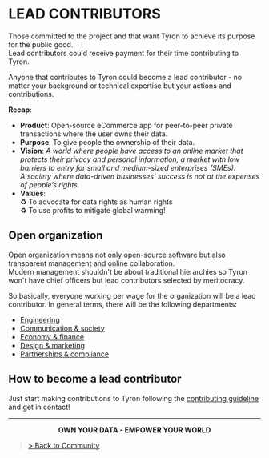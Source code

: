 # LEAD CONTRIBUTORS
Those committed to the project and that want Tyron to achieve its purpose for the public good.  
Lead contributors could receive payment for their time contributing to Tyron.

Anyone that contributes to Tyron could become a lead contributor - no matter your background or technical expertise but your actions and contributions. 

**Recap**:
- **Product**: Open-source eCommerce app for peer-to-peer private transactions where the user owns their data.  
- **Purpose**: To give people the ownership of their data.
- **Vision**: *A world where people have access to an online market that protects their privacy and personal information, a market with low barriers to entry for small and medium-sized enterprises (SMEs).  
A society where data-driven businesses’ success is not at the expenses of people’s rights.*
- **Values**:  
:recycle: To advocate for data rights as human rights  
:recycle: To use profits to mitigate global warming!

## Open organization
Open organization means not only open-source software but also transparent management and online collaboration.  
Modern management shouldn't be about traditional hierarchies so Tyron won't have chief officers but lead contributors selected by meritocracy.

So basically, everyone working per wage for the organization will be a lead contributor. In general terms, there will be the following departments:
- [Engineering](https://github.com/pungtas/tyron/blob/master/community/contributors/engineering.md)
- [Communication & society](https://github.com/pungtas/tyron/blob/master/community/contributors/communication&society.md)
- [Economy & finance](https://github.com/pungtas/tyron/blob/master/community/contributors/economy&finance.md)
- [Design & marketing](https://github.com/pungtas/tyron/blob/master/community/contributors/design&marketing.md)
- [Partnerships & compliance](https://github.com/pungtas/tyron/blob/master/community/contributors/partnerships&compliance.md)

## How to become a lead contributor
Just start making contributions to Tyron following the [contributing guideline](https://github.com/pungtas/tyron/blob/master/community/CONTRIBUTING.md) and get in contact!

---

<div style="text-align:center">
 <p><b>OWN YOUR DATA - EMPOWER YOUR WORLD</b></p>
</div>

> <a href="/community"> > Back to Community </a>
